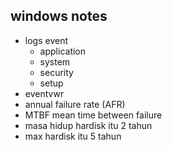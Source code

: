 ## windows notes
- logs event
    - application
    - system
    - security 
    - setup
- eventvwr
- annual failure rate (AFR)
- MTBF mean time between failure
- masa hidup hardisk itu 2 tahun
- max hardisk itu 5 tahun

